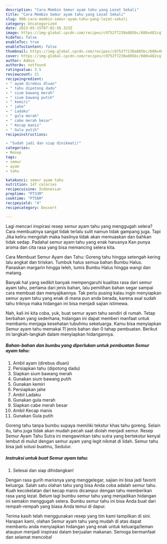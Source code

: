 ```yaml
---
description: "Cara Membin Semur ayam tahu yang Lezat Sekali"
title: "Cara Membin Semur ayam tahu yang Lezat Sekali"
slug: 980-cara-membin-semur-ayam-tahu-yang-lezat-sekali
category: Uncategorized
date: 2023-05-15T07:02:56.323Z
image: https://img-global.cpcdn.com/recipes/c9752f7230a885bc/680x482cq70/semur-ayam-tahu-foto-resep-utama.jpg
hideToc: false
enableToc: true
enableTocContent: false
thumbnail: https://img-global.cpcdn.com/recipes/c9752f7230a885bc/680x482cq70/semur-ayam-tahu-foto-resep-utama.jpg
cover: https://img-global.cpcdn.com/recipes/c9752f7230a885bc/680x482cq70/semur-ayam-tahu-foto-resep-utama.jpg
author: Admin
authorAv: notfound
ratingvalue: 3.5
reviewcount: 21
recipeingredient:
- " ayam direbus dluan"
- " tahu dipotong dadu"
- " sium bawang merah"
- " sium bawang putih"
- " kemiri"
- " jahe"
- " Ladaku"
- " gula merah"
- " cabe merah besar"
- " Kecap manis"
- " Gula putih"
recipeinstructions:

- "Sudah jadi dan siap dinikmati!"
categories:
- Resep
tags:
- semur
- ayam
- tahu

katakunci: semur ayam tahu 
nutrition: 147 calories
recipecuisine: Indonesian
preptime: "PT33M"
cooktime: "PT56M"
recipeyield: "4"
recipecategory: Dessert

---
```



Lagi mencari inspirasi resep semur ayam tahu yang menggugah selera? Cara membuatnya sangat tidak terlalu sulit namun tidak gampang juga. Tapi Jika keliru mengolah maka hasilnya tidak akan memuaskan dan bahkan tidak sedap. Padahal semur ayam tahu yang enak harusnya Kan punya aroma dan cita rasa yang bisa memancing selera kita.


Cara Membuat Semur Ayam dan Tahu: Goreng tahu hingga setengah kering lalu angkat dan tiriskan. Tumbuk halus semua bahan Bumbu Halus. Panaskan margarin hingga leleh, tumis Bumbu Halus hingga wangi dan matang.

Banyak hal yang sedikit banyak mempengaruhi kualitas rasa dari semur ayam tahu, pertama dari jenis bahan, lalu pemilihan bahan segar sampai cara membuat dan menyajikannya. Tak perlu pusing kalau ingin menyiapkan semur ayam tahu yang enak di mana pun anda berada, karena asal sudah tahu triknya maka hidangan ini bisa menjadi sajian istimewa.


Nah, kali ini kita coba, yuk, buat semur ayam tahu sendiri di rumah. Tetap berbahan yang sederhana, hidangan ini dapat memberi manfaat untuk membantu menjaga kesehatan tubuhmu sekeluarga. Kamu bisa menyiapkan Semur ayam tahu memakai 11 jenis bahan dan 0 tahap pembuatan. Berikut ini langkah-langkah dalam menyiapkan hidangannya.

<!--inarticleads1-->

##### Bahan-bahan dan bumbu yang diperlukan untuk pembuatan Semur ayam tahu:

1. Ambil  ayam (direbus dluan)
1. Persiapkan  tahu (dipotong dadu)
1. Siapkan  sium bawang merah
1. Gunakan  sium bawang putih
1. Gunakan  kemiri
1. Persiapkan  jahe
1. Ambil  Ladaku
1. Gunakan  gula merah
1. Siapkan  cabe merah besar
1. Ambil  Kecap manis
1. Gunakan  Gula putih


Goreng tahu tanpa bumbu supaya memiliki tekstur khas tahu goreng. Selain itu, tahu juga tidak akan mudah pecah saat diolah menjadi semur. Resep Semur Ayam Tahu Sutra ini mengawinkan tahu sutra yang bertekstur kenyal lembut di mulut dengan semur ayam yang legit nikmat di lidah. Semur tahu bisa jadi solusi buatmu, Sedulur. 

<!--inarticleads2-->

##### Instruksi untuk buat Semur ayam tahu:


1. Selesai dan siap dihidangkan!

Dengan rasa gurih manisnya yang menggelegar, sajian ini bisa jadi favorit keluarga. Salah satu olahan tahu yang bisa Anda coba adalah semur tahu. Kuah kecokelatan dari kecap manis dicampur dengan tahu memberikan rasa yang lezat. Belum lagi bumbu semur tahu yang menjadikan hidangan ini semakin menggugah selera. Bumbu semur tahu ini bisa Anda buat dari rempah-rempah yang biasa Anda temui di dapur. 

Terima kasih telah menggunakan resep yang tim kami tampilkan di sini. Harapan kami, olahan Semur ayam tahu yang mudah di atas dapat membantu anda menyiapkan hidangan yang enak untuk keluarga/teman ataupun menjadi inspirasi dalam berjualan makanan. Semoga bermanfaat dan selamat mencoba!
